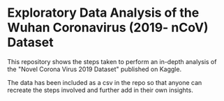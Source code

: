 # Exploratory Data Analysis of the Wuhan Coronavirus (2019- nCoV) Dataset

This repository shows the steps taken to perform an in-depth analysis of the "Novel Corona Virus 2019 Dataset" published on Kaggle. 

The data has been included as a csv in the repo so that anyone can recreate the steps involved and further add in their own insights. 
